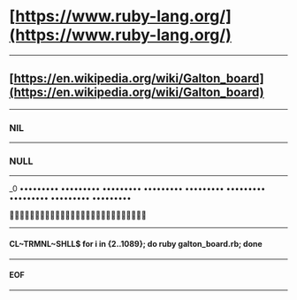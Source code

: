 # [https://www.ruby-lang.org/](https://www.ruby-lang.org/)

---------------------------------------------------------------------

## [https://en.wikipedia.org/wiki/Galton_board](https://en.wikipedia.org/wiki/Galton_board)

---------------------------------------------------------------------

### NIL

---------------------------------------------------------------------

### NULL

---------------------------------------------------------------------

_0 ••••••••• ••••••••• ••••••••• ••••••••• ••••••••• ••••••••• ••••••••• ••••••••• •••••••••

🍎🍎🍎🥝🥝🥝💙💙💙🍎🍎🍎🥝🥝🥝💙💙💙🍎🍎🍎🥝🥝🥝💙💙💙

---------------------------------------------------------------------

#### CL~TRMNL~SHLL$ for i in {2..1089}; do ruby galton_board.rb; done

---------------------------------------------------------------------

#### EOF

---------------------------------------------------------------------
